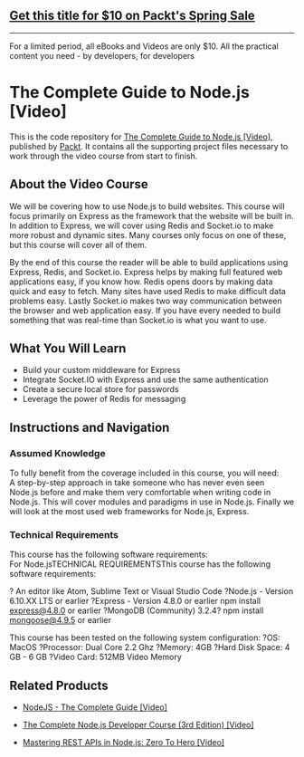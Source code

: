 ## [Get this title for $10 on Packt's Spring Sale](https://www.packt.com/V05829?utm_source=github&utm_medium=packt-github-repo&utm_campaign=spring_10_dollar_2022)
-----
For a limited period, all eBooks and Videos are only $10. All the practical content you need \- by developers, for developers

# The Complete Guide to Node.js [Video]
This is the code repository for [The Complete Guide to Node.js [Video]](https://www.packtpub.com/web-development/complete-guide-nodejs-video?utm_source=github&utm_medium=repository&utm_campaign=9781786464743), published by [Packt](https://www.packtpub.com/?utm_source=github). It contains all the supporting project files necessary to work through the video course from start to finish.
## About the Video Course
We will be covering how to use Node.js to build websites. This course will focus primarily on Express as the framework that the website will be built in. In addition to Express, we will cover using Redis and Socket.io to make more robust and dynamic sites. Many courses only focus on one of these, but this course will cover all of them.

By the end of this course the reader will be able to build applications using Express, Redis, and Socket.io. Express helps by making full featured web applications easy, if you know how. Redis opens doors by making data quick and easy to fetch. Many sites have used Redis to make difficult data problems easy. Lastly Socket.io makes two way communication between the browser and web application easy. If you have every needed to build something that was real-time than Socket.io is what you want to use.


<H2>What You Will Learn</H2>
<DIV class=book-info-will-learn-text>
<UL>
<LI>Build your custom middleware for Express 
<LI>Integrate Socket.IO with Express and use the same authentication 
<LI>Create a secure local store for passwords 
<LI>Leverage the power of Redis for messaging </LI></UL></DIV>

## Instructions and Navigation
### Assumed Knowledge
To fully benefit from the coverage included in this course, you will need:<br/>
A step-by-step approach in take someone who has never even seen Node.js before and make them very comfortable when writing code in Node.js. This will cover modules and paradigms in use in Node.js. Finally we will look at the most used web frameworks for Node.js, Express.

### Technical Requirements
This course has the following software requirements:<br/>
For Node.jsTECHNICAL REQUIREMENTSThis course has the following software requirements:

? An editor like Atom, Sublime Text or Visual Studio Code
?Node.js - Version 6.10.XX LTS or earlier
?Express - Version 4.8.0 or earlier	npm install express@4.8.0 or earlier
?MongoDB (Community) 3.2.4?	npm install mongoose@4.9.5 or earlier

This course has been tested on the following system configuration:
?OS: MacOS
?Processor: Dual Core 2.2 Ghz
?Memory: 4GB
?Hard Disk Space: 4 GB - 6 GB
?Video Card: 512MB Video Memory

## Related Products
* [NodeJS - The Complete Guide [Video]](https://www.packtpub.com/application-development/nodejs-complete-guide-video?utm_source=github&utm_medium=repository&utm_campaign=9781838826864)

* [The Complete Node.js Developer Course (3rd Edition) [Video]](https://www.packtpub.com/application-development/complete-nodejs-developer-course-3rd-edition-video?utm_source=github&utm_medium=repository&utm_campaign=9781789955071)

* [Mastering REST APIs in Node.js: Zero To Hero [Video]](https://www.packtpub.com/application-development/mastering-rest-apis-nodejs-zero-hero-video?utm_source=github&utm_medium=repository&utm_campaign=9781838825232)

